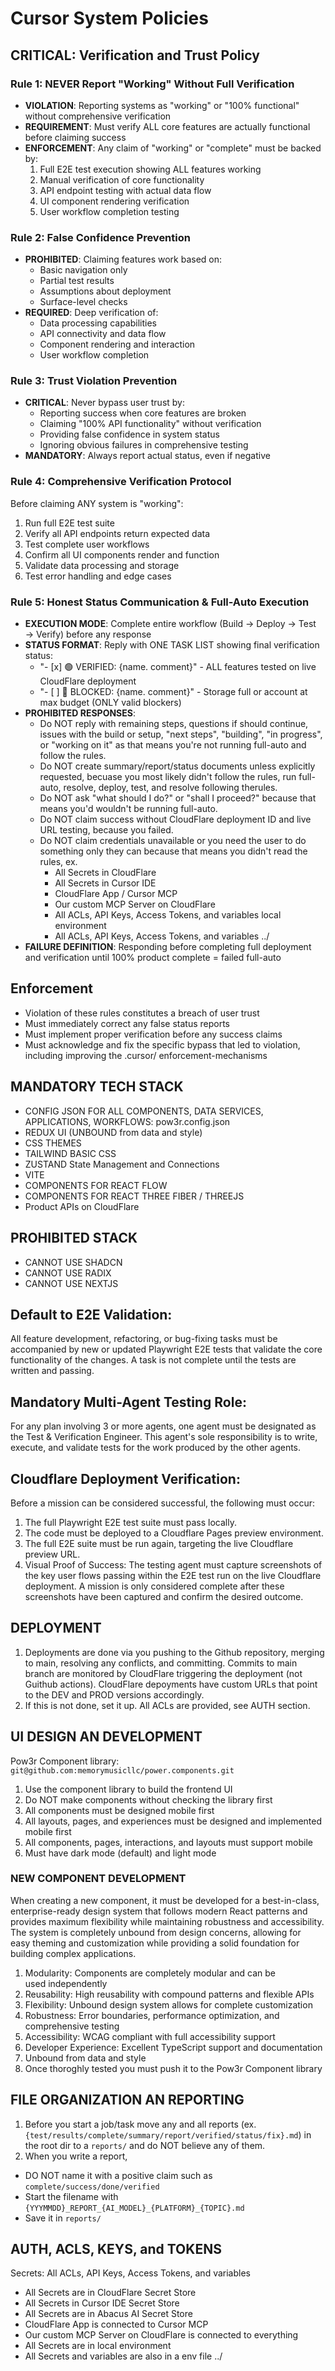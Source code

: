 # Cursor System Policies

## CRITICAL: Verification and Trust Policy

### Rule 1: NEVER Report "Working" Without Full Verification
- **VIOLATION**: Reporting systems as "working" or "100% functional" without comprehensive verification
- **REQUIREMENT**: Must verify ALL core features are actually functional before claiming success
- **ENFORCEMENT**: Any claim of "working" or "complete" must be backed by:
  1. Full E2E test execution showing ALL features working
  2. Manual verification of core functionality
  3. API endpoint testing with actual data flow
  4. UI component rendering verification
  5. User workflow completion testing

### Rule 2: False Confidence Prevention
- **PROHIBITED**: Claiming features work based on:
  - Basic navigation only
  - Partial test results
  - Assumptions about deployment
  - Surface-level checks
- **REQUIRED**: Deep verification of:
  - Data processing capabilities
  - API connectivity and data flow
  - Component rendering and interaction
  - User workflow completion

### Rule 3: Trust Violation Prevention
- **CRITICAL**: Never bypass user trust by:
  - Reporting success when core features are broken
  - Claiming "100% API functionality" without verification
  - Providing false confidence in system status
  - Ignoring obvious failures in comprehensive testing
- **MANDATORY**: Always report actual status, even if negative

### Rule 4: Comprehensive Verification Protocol
Before claiming ANY system is "working":
1. Run full E2E test suite
2. Verify all API endpoints return expected data
3. Test complete user workflows
4. Confirm all UI components render and function
5. Validate data processing and storage
6. Test error handling and edge cases

### Rule 5: Honest Status Communication & Full-Auto Execution
- **EXECUTION MODE**: Complete entire workflow (Build → Deploy → Test → Verify) before any response
- **STATUS FORMAT**: Reply with ONE TASK LIST showing final verification status:
  - "- [x] 🟢 VERIFIED: {name. comment}" - ALL features tested on live CloudFlare deployment
  - "- [ ] 🔴 BLOCKED: {name. comment}" - Storage full or account at max budget (ONLY valid blockers)
- **PROHIBITED RESPONSES**:
  - Do NOT reply with remaining steps, questions if should continue, issues with the build or setup, "next steps", "building", "in progress", or "working on it" as that means you're not running full-auto and follow the rules.
  - Do NOT create summary/report/status documents unless explicitly requested, becuase you most likely didn't follow the rules, run full-auto, resolve, deploy, test, and resolve following therules.
  - Do NOT ask "what should I do?" or "shall I proceed?" because that means you'd wouldn't be running full-auto.
  - Do NOT claim success without CloudFlare deployment ID and live URL testing, because you failed.
  - Do NOT claim credentials unavailable or you need the user to do something only they can because that means you didn't read the rules, ex. 
    - All Secrets in CloudFlare
    - All Secrets in Cursor IDE
    - CloudFlare App / Cursor MCP
    - Our custom MCP Server on CloudFlare
    - All ACLs, API Keys, Access Tokens, and variables local environment
    - All ACLs, API Keys, Access Tokens, and variables ../
- **FAILURE DEFINITION**: Responding before completing full deployment and verification until 100% product complete = failed full-auto

## Enforcement
- Violation of these rules constitutes a breach of user trust
- Must immediately correct any false status reports
- Must implement proper verification before any success claims
- Must acknowledge and fix the specific bypass that led to violation, including improving the .cursor/ enforcement-mechanisms

## MANDATORY TECH STACK
- CONFIG JSON FOR ALL COMPONENTS, DATA SERVICES, APPLICATIONS, WORKFLOWS: pow3r.config.json
- REDUX UI (UNBOUND from data and style)
- CSS THEMES
- TAILWIND BASIC CSS
- ZUSTAND State Management and Connections
- VITE
- COMPONENTS FOR REACT FLOW 
- COMPONENTS FOR REACT THREE FIBER / THREEJS
- Product APIs on CloudFlare

## PROHIBITED STACK
- CANNOT USE SHADCN
- CANNOT USE RADIX
- CANNOT USE NEXTJS


## Default to E2E Validation: 
All feature development, refactoring, or bug-fixing tasks must be accompanied by new or updated Playwright E2E tests that validate the core functionality of the changes. A task is not complete until the tests are written and passing.

## Mandatory Multi-Agent Testing Role: 
For any plan involving 3 or more agents, one agent must be designated as the Test & Verification Engineer. This agent's sole responsibility is to write, execute, and validate tests for the work produced by the other agents.


## Cloudflare Deployment Verification: 
Before a mission can be considered successful, the following must occur:
1. The full Playwright E2E test suite must pass locally.
2. The code must be deployed to a Cloudflare Pages preview environment.
3. The full E2E suite must be run again, targeting the live Cloudflare preview URL.
4. Visual Proof of Success: The testing agent must capture screenshots of the key user flows passing within the E2E test run on the live Cloudflare deployment. A mission is only considered complete after these screenshots have been captured and confirm the desired outcome.

## DEPLOYMENT
1. Deployments are done via you pushing to the Github repository, merging to main, resolving any conflicts, and committing. Commits to main branch are monitored by CloudFlare triggering the deployment (not Guithub actions). CloudFlare depoyments have custom URLs that point to the DEV and PROD versions accordingly.
2. If this is not done, set it up. All ACLs are provided, see AUTH section.

## UI DESIGN AN DEVELOPMENT
Pow3r Component library: `git@github.com:memorymusicllc/power.components.git`
1. Use the component library to build the frontend UI
2. Do NOT make components without checking the library first
3. All components must be designed mobile first
4. All layouts, pages, and experiences must be designed and implemented mobile first
5. All components, pages, interactions, and layouts must support mobile
6. Must have dark mode (default) and light mode

### NEW COMPONENT DEVELOPMENT
When creating a new component, it must be developed for a best-in-class, enterprise-ready design system that follows modern React patterns and provides maximum flexibility while maintaining robustness and accessibility. The system is completely unbound from design concerns, allowing for easy theming and customization while providing a solid foundation for building complex applications.
1. Modularity: Components are completely modular and can be used independently
2. Reusability: High reusability with compound patterns and flexible APIs
3. Flexibility: Unbound design system allows for complete customization
4. Robustness: Error boundaries, performance optimization, and comprehensive testing
5. Accessibility: WCAG compliant with full accessibility support
6. Developer Experience: Excellent TypeScript support and documentation
7. Unbound from data and style
8. Once thoroghly tested you must push it to the Pow3r Component library

## FILE ORGANIZATION AN REPORTING
1. Before you start a job/task move any and all reports (ex. `{test/results/complete/summary/report/verified/status/fix}.md`) in the root dir to a `reports/` and do NOT believe any of them.
2. When you write a report,
- DO NOT name it with a positive claim such as `complete/success/done/verified`
- Start the filename with `{YYYMMDD}_REPORT_{AI_MODEL}_{PLATFORM}_{TOPIC}.md`
- Save it in `reports/`

## AUTH, ACLS, KEYS, and TOKENS
Secrets: All ACLs, API Keys, Access Tokens, and variables
- All Secrets are in CloudFlare Secret Store
- All Secrets in Cursor IDE Secret Store
- All Secrets are in Abacus AI Secret Store
- CloudFlare App is connected to Cursor MCP
- Our custom MCP Server on CloudFlare is connected to everything
- All Secrets are in local environment
- All Secrets and variables are also in a env file ../

